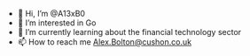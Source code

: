 - 👋 Hi, I’m @A13xB0
- 👀 I’m interested in Go 
- 🌱 I’m currently learning about the financial technology sector
- 📫 How to reach me Alex.Bolton@cushon.co.uk

<!---
A13xB0/A13xB0 is a ✨ special ✨ repository because its `README.md` (this file) appears on your GitHub profile.
You can click the Preview link to take a look at your changes.
--->

